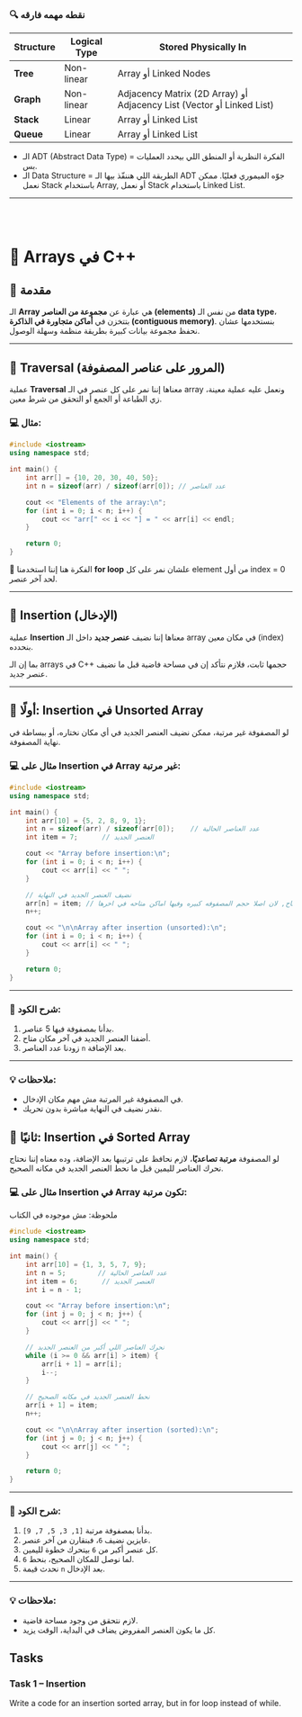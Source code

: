 ### 🔍 نقطه مهمه فارقه

| **Structure** | **Logical Type** | **Stored Physically In** |
|----------------|------------------|---------------------------|
| **Tree** | Non-linear | Array أو Linked Nodes |
| **Graph** | Non-linear | Adjacency Matrix (2D Array) أو Adjacency List (Vector أو Linked List) |
| **Stack** | Linear | Array أو Linked List |
| **Queue** | Linear | Array أو Linked List |

- الـ ADT (Abstract Data Type) = الفكرة النظرية أو المنطق اللي بيحدد العمليات بس.
- الـ Data Structure = الطريقة اللي هننفّذ بيها الـ ADT جوّه الميموري فعليًا. ممكن نعمل Stack باستخدام Array, أو نعمل Stack باستخدام Linked List.

---
<br>
<br>

# 🧩 Arrays في C++

## 🔹 مقدمة

الـ **Array** هي عبارة عن **مجموعة من العناصر (elements)** من نفس الـ **data type**، بتتخزن في **أماكن متجاورة في الذاكرة (contiguous memory)**.
بنستخدمها عشان نحفظ مجموعة بيانات كبيرة بطريقة منظمة وسهلة الوصول.

---

## 🔹 Traversal (المرور على عناصر المصفوفة)

عملية **Traversal** معناها إننا نمر على كل عنصر في الـ array ونعمل عليه عملية معينة، زي الطباعة أو الجمع أو التحقق من شرط معين.

### 💻 مثال:

```cpp
#include <iostream>
using namespace std;

int main() {
    int arr[] = {10, 20, 30, 40, 50};
    int n = sizeof(arr) / sizeof(arr[0]); // عدد العناصر

    cout << "Elements of the array:\n";
    for (int i = 0; i < n; i++) {
        cout << "arr[" << i << "] = " << arr[i] << endl;
    }

    return 0;
}
```

🔸 الفكرة هنا إننا استخدمنا **for loop** علشان نمر على كل element من أول index = 0 لحد آخر عنصر.

---

## 🔹 Insertion (الإدخال)

عملية **Insertion** معناها إننا نضيف **عنصر جديد** داخل الـ array في مكان معين (index) بنحدده.

بما إن الـ arrays في C++ حجمها ثابت، فلازم نتأكد إن في مساحة فاضية قبل ما نضيف عنصر جديد.

---

## 🔸 أولًا: Insertion في Unsorted Array

لو المصفوفة غير مرتبة، ممكن نضيف العنصر الجديد في أي مكان نختاره، أو ببساطة في نهاية المصفوفة.

### 💻 مثال على Insertion في Array غير مرتبة:

```cpp
#include <iostream>
using namespace std;

int main() {
    int arr[10] = {5, 2, 8, 9, 1};
    int n = sizeof(arr) / sizeof(arr[0]);    // عدد العناصر الحالية
    int item = 7;      // العنصر الجديد

    cout << "Array before insertion:\n";
    for (int i = 0; i < n; i++) {
        cout << arr[i] << " ";
    }

    // نضيف العنصر الجديد في النهاية
    arr[n] = item; // خلي بالك الاندكس ده فاضي, ومتاح, لان اصلا حجم المصفوفه كبيره وفيها اماكن متاحه في اخرها
    n++;

    cout << "\n\nArray after insertion (unsorted):\n";
    for (int i = 0; i < n; i++) {
        cout << arr[i] << " ";
    }

    return 0;
}
```

---

### 🧠 شرح الكود:

1. بدأنا بمصفوفة فيها 5 عناصر.
2. أضفنا العنصر الجديد في آخر مكان متاح.
3. زودنا عدد العناصر `n` بعد الإضافة.

---

### 💡 ملاحظات:

* في المصفوفة غير المرتبة مش مهم مكان الإدخال.
* نقدر نضيف في النهاية مباشرة بدون تحريك.

## 🔸 ثانيًا: Insertion في Sorted Array

لو المصفوفة **مرتبة تصاعديًا**، لازم نحافظ على ترتيبها بعد الإضافة،
وده معناه إننا نحتاج نحرك العناصر لليمين قبل ما نحط العنصر الجديد في مكانه الصحيح.

### 💻 مثال على Insertion في Array تكون مرتبة:

ملحوظة: مش موجوده في الكتاب
```cpp
#include <iostream>
using namespace std;

int main() {
    int arr[10] = {1, 3, 5, 7, 9};
    int n = 5;        // عدد العناصر الحالية
    int item = 6;      // العنصر الجديد
    int i = n - 1;

    cout << "Array before insertion:\n";
    for (int j = 0; j < n; j++) {
        cout << arr[j] << " ";
    }

    // نحرك العناصر اللي أكبر من العنصر الجديد
    while (i >= 0 && arr[i] > item) {
        arr[i + 1] = arr[i];
        i--;
    }

    // نحط العنصر الجديد في مكانه الصحيح
    arr[i + 1] = item;
    n++;

    cout << "\n\nArray after insertion (sorted):\n";
    for (int j = 0; j < n; j++) {
        cout << arr[j] << " ";
    }

    return 0;
}
```

---

### 🧠 شرح الكود:

1. بدأنا بمصفوفة مرتبة `[1, 3, 5, 7, 9]`.
2. عايزين نضيف `6`، فبنقارن من آخر عنصر.
3. كل عنصر أكبر من `6` بيتحرك خطوة لليمين.
4. لما نوصل للمكان الصحيح، بنحط `6`.
5. نحدث قيمة `n` بعد الإدخال.

---

### 💡 ملاحظات:

* لازم نتحقق من وجود مساحة فاضية.
* كل ما يكون العنصر المفروض يضاف في البداية، الوقت يزيد.

## Tasks

### Task 1 – Insertion

Write a code for an insertion sorted array, but in for loop instead of while.
